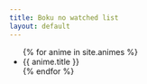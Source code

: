 ```yaml
---
title: Boku no watched list
layout: default
---
```

<ul>
    {% for anime in site.animes %}
        <li>{{ anime.title }}</li>
    {% endfor %}
</ul>
